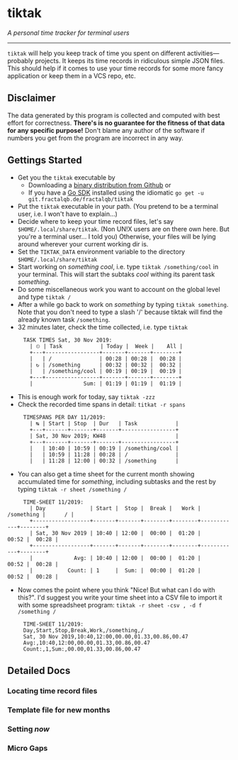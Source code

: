 # tiktak

*A personal time tracker for terminal users*

---

`tiktak` will help you keep track of time you spent on different activities—probably projects. It
keeps its time records in ridiculous simple JSON files. This should help if it comes to use your
time records for some more fancy application or keep them in a VCS repo, etc.

## Disclaimer
The data generated by this program is collected and computed with best effort for correctness.
__There's is no guarantee for the fitness of that data for any specific purpose!__ Don't blame 
any author of the software if numbers you get from the program are incorrect in any way.

## Gettings Started

- Get you the `tiktak` executable by
    * Downloading a [binary distribution from Github](https://github.com/fractalqb/tiktak/releases) or
    * If you have a [Go SDK](https://golang.org/dl/) installed using the idiomatic
      `go get -u git.fractalqb.de/fractalqb/tiktak`
- Put the `tiktak` executable in your path. (You pretend to be a terminal user, i.e.
   I won't have to explain…)
- Decide where to keep your time record files, let's say `$HOME/.local/share/tiktak`.
   (Non UN!X users are on there own here. But you're a terminal user… I told you) Otherwise, your
   files will be lying around wherever your current working dir is.
- Set the `TIKTAK_DATA` environment variable to the directory `$HOME/.local/share/tiktak`
- Start working on _something cool_, i.e. type `tiktak /something/cool` in your terminal. This will
   start the subtaks _cool_ withing its parent task _something_.
- Do some miscellaneous work you want to account on the global level and type `tiktak /`
- After a while go back to work on _something_ by typing `tiktak something`. Note that you don't
   need to type a slash '/' because tiktak will find the already known task `/something`.
- 32 minutes later, check the time collected, i.e. type `tiktak`
```
     TASK TIMES Sat, 30 Nov 2019:
       | ⏲ | Task            | Today |  Week |    All |
       +---+-----------------+-------+-------+--------+
       |   | /               | 00:28 | 00:28 |  00:28 |
       | ↻ | /something      | 00:32 | 00:32 |  00:32 |
       |   | /something/cool | 00:19 | 00:19 |  00:19 |
       +---+-----------------+-------+-------+--------+
       |                Sum: | 01:19 | 01:19 |  01:19 |

```
- This is enough work for today, say `tiktak -zzz`
- Check the recorded time spans in detail: `titkat -r spans`
```
     TIMESPANS PER DAY 11/2019:
       | ↹ | Start | Stop  | Dur   | Task            |
       +---+-------+-------+-------+-----------------+
       | Sat, 30 Nov 2019; KW48                      |
       +---+-------+-------+-------+-----------------+
       |   | 10:40 | 10:59 | 00:19 | /something/cool |
       |   | 10:59 | 11:28 | 00:28 | /               |
       |   | 11:28 | 12:00 | 00:32 | /something      |

```
- You can also get a time sheet for the current month showing accumulated time for _something_,
  including subtasks and the rest by typing `tiktak -r sheet /something /`
```
     TIME-SHEET 11/2019:
       | Day              | Start |  Stop |  Break |   Work | /something |      / |
       +------------------+-------+-------+--------+--------+------------+--------+
       | Sat, 30 Nov 2019 | 10:40 | 12:00 |  00:00 |  01:20 |      00:52 |  00:28 |
       +------------------+-------+-------+--------+--------+------------+--------+
       |             Avg: | 10:40 | 12:00 |  00:00 |  01:20 |      00:52 |  00:28 |
       |           Count: | 1     |  Sum: |  00:00 |  01:20 |      00:52 |  00:28 |

```
- Now comes the point where you think "Nice! But what can I do with this?". I'd suggest you write
  your time sheet into a CSV file to import it with some spreadsheet program:
  `tiktak -r sheet -csv , -d f /something /`
```
     TIME-SHEET 11/2019:
     Day,Start,Stop,Break,Work,/something,/
     Sat, 30 Nov 2019,10:40,12:00,00.00,01.33,00.86,00.47
     Avg:,10:40,12:00,00.00,01.33,00.86,00.47
     Count:,1,Sum:,00.00,01.33,00.86,00.47
```

## Detailed Docs

### Locating time record files

### Template file for new months

### Setting _now_

### Micro Gaps